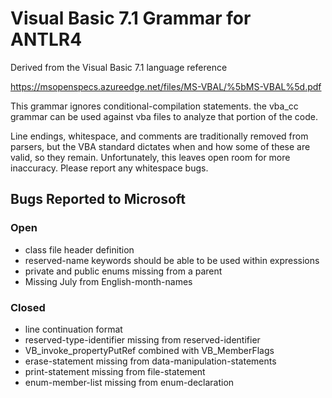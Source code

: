 # Visual Basic 7.1 Grammar for ANTLR4

Derived from the Visual Basic 7.1 language reference

https://msopenspecs.azureedge.net/files/MS-VBAL/%5bMS-VBAL%5d.pdf

This grammar ignores conditional-compilation statements. the vba_cc grammar can be used against vba files to analyze that portion of the code.

Line endings, whitespace, and comments are traditionally removed from parsers, but the VBA standard dictates when and how some of these are valid, so they remain. Unfortunately, this leaves open room for more inaccuracy. Please report any whitespace bugs.
## Bugs Reported to Microsoft
### Open
* class file header definition
* reserved-name keywords should be able to be used within expressions
* private and public enums missing from a parent
* Missing July from English-month-names

### Closed
* line continuation format
* reserved-type-identifier missing from reserved-identifier
* VB_invoke_propertyPutRef combined with VB_MemberFlags
* erase-statement missing from data-manipulation-statements
* print-statement missing from file-statement
* enum-member-list missing from enum-declaration
